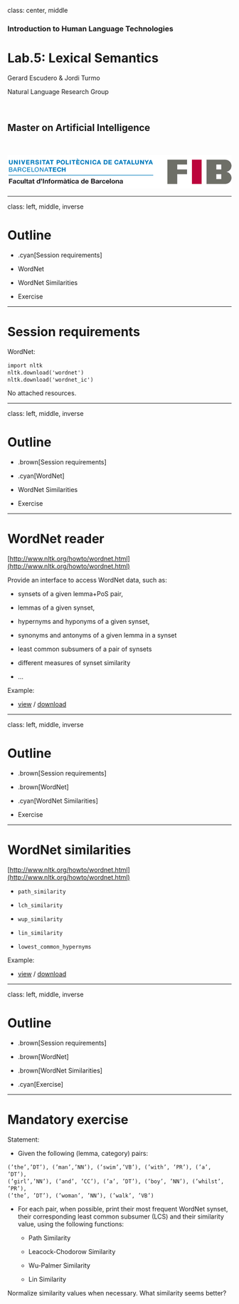 class: center, middle

### Introduction to Human Language Technologies

# Lab.5: Lexical Semantics

Gerard Escudero & Jordi Turmo

Natural Language Research Group

<br>

## Master on Artificial Intelligence

<br>

![:scale 75%](fib.png)

---
class: left, middle, inverse

# Outline

* .cyan[Session requirements]

* WordNet

* WordNet Similarities

* Exercise

---

# Session requirements

WordNet:
```python3
import nltk
nltk.download('wordnet')
nltk.download('wordnet_ic')
```

No attached resources.

---
class: left, middle, inverse

# Outline

* .brown[Session requirements]

* .cyan[WordNet]

* WordNet Similarities

* Exercise

---

# WordNet reader

[http://www.nltk.org/howto/wordnet.html](http://www.nltk.org/howto/wordnet.html)

Provide an interface to access WordNet data, such as:

* synsets of a given lemma+PoS pair,

* lemmas of a given synset,

* hypernyms and hyponyms of a given synset,

* synonyms and antonyms of a given lemma in a synset

* least common subsumers of a pair of synsets

* different measures of synset similarity

* ...

Example:

* [view](codes/s5a.html) / [download](codes/s5a.ipynb)

---
class: left, middle, inverse

# Outline

* .brown[Session requirements]

* .brown[WordNet]

* .cyan[WordNet Similarities]

* Exercise

---

# WordNet similarities

[http://www.nltk.org/howto/wordnet.html](http://www.nltk.org/howto/wordnet.html)

* `path_similarity`

* `lch_similarity`

* `wup_similarity`

* `lin_similarity`

* `lowest_common_hypernyms`

Example:

* [view](codes/s5b.html) / [download](codes/s5b.ipynb)

---
class: left, middle, inverse

# Outline

* .brown[Session requirements]

* .brown[WordNet]

* .brown[WordNet Similarities]

* .cyan[Exercise]

---

# Mandatory exercise

Statement:

* Given the following (lemma, category) pairs:

```
(’the’,’DT’), (’man’,’NN’), (’swim’,’VB’), (’with’, ’PR’), (’a’, ’DT’),
(’girl’,’NN’), (’and’, ’CC’), (’a’, ’DT’), (’boy’, ’NN’), (’whilst’, ’PR’),
(’the’, ’DT’), (’woman’, ’NN’), (’walk’, ’VB’)
```
* For each pair, when possible, print their most frequent WordNet synset,
their corresponding least common subsumer (LCS) and their similarity
value, using the following functions:

  - Path Similarity

  - Leacock-Chodorow Similarity

  - Wu-Palmer Similarity

  - Lin Similarity

Normalize similarity values when necessary. What similarity seems better?

